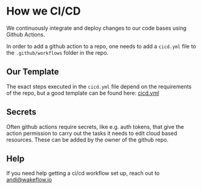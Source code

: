# How we CI/CD

We continuously integrate and deploy changes to our code bases using Github Actions.

In order to add a github action to a repo, one needs to add a `cicd.yml` file to the `.github/workflows` folder in the repo.

## Our Template
The exact steps executed in the `cicd.yml` file depend on the requirements of the repo, but a good template can be found here: [cicd.yml](/cicd.yml)

## Secrets
Often github actions require secrets, like e.g. auth tokens, that give the action permission to carry out the tasks it needs to edit cloud based resources. These can be added by the owner of the github repo. 

## Help
If you need help getting a ci/cd workflow set up, reach out to andi@wakeflow.io



